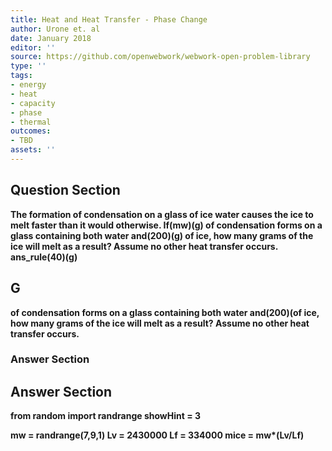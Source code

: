 ```yaml
---
title: Heat and Heat Transfer - Phase Change
author: Urone et. al
date: January 2018
editor: ''
source: https://github.com/openwebwork/webwork-open-problem-library
type: ''
tags:
- energy
- heat
- capacity
- phase
- thermal
outcomes:
- TBD
assets: ''
---
```


## Question Section 

<b>
The formation of condensation on a glass of ice water causes the ice to melt faster than it would otherwise. If(mw)(g) of condensation forms on a glass containing both water and(200)(g) of ice, how many grams of the ice will melt as a result? Assume no other heat transfer occurs.
ans_rule(40)(g)

## G
of condensation forms on a glass containing both water and(200)(of ice, how many grams of the ice will melt as a result? Assume no other heat transfer occurs.
### Answer Section


## Answer Section

from random import randrange
showHint = 3

mw = randrange(7,9,1)
Lv = 2430000
Lf = 334000
mice = mw*(Lv/Lf)